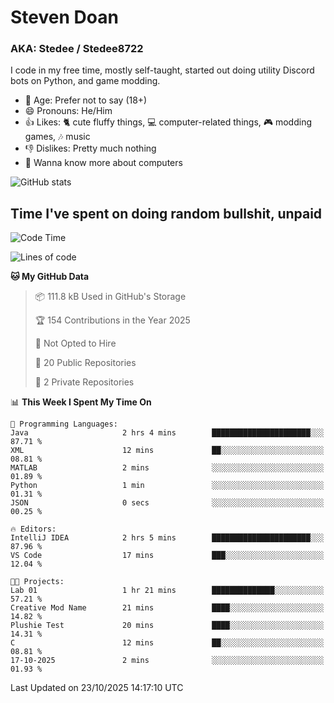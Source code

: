 # Steven Doan
### AKA: Stedee / Stedee8722
I code in my free time, mostly self-taught, started out doing utility Discord bots on Python, and game modding.

- 🤔 Age: Prefer not to say (18+)
- 😄 Pronouns: He/Him
- 👍 Likes: 🐈 cute fluffy things, 💻 computer-related things, 🎮 modding games, 🎶 music
- 👎 Dislikes: Pretty much nothing
- 🥹 Wanna know more about computers

![GitHub stats](https://github-readme-stats-iota-mocha-40.vercel.app/api?username=Stedee8722&show=prs_merged,prs_merged_percentage&show_icons=true&theme=transparent)

## Time I've spent on doing random bullshit, unpaid
<!--START_SECTION:Time I've spent on doing random bullshit, unpaid-->
![Code Time](http://img.shields.io/badge/Code%20Time-364%20hrs%2031%20mins-blue)

![Lines of code](https://img.shields.io/badge/From%20Hello%20World%20I%27ve%20Written-91.7%20thousand%20lines%20of%20code-blue)

**🐱 My GitHub Data** 

> 📦 111.8 kB Used in GitHub's Storage 
 > 
> 🏆 154 Contributions in the Year 2025
 > 
> 🚫 Not Opted to Hire
 > 
> 📜 20 Public Repositories 
 > 
> 🔑 2 Private Repositories 
 > 
📊 **This Week I Spent My Time On** 

```text
💬 Programming Languages: 
Java                     2 hrs 4 mins        ██████████████████████░░░   87.71 % 
XML                      12 mins             ██░░░░░░░░░░░░░░░░░░░░░░░   08.81 % 
MATLAB                   2 mins              ░░░░░░░░░░░░░░░░░░░░░░░░░   01.89 % 
Python                   1 min               ░░░░░░░░░░░░░░░░░░░░░░░░░   01.31 % 
JSON                     0 secs              ░░░░░░░░░░░░░░░░░░░░░░░░░   00.25 % 

🔥 Editors: 
IntelliJ IDEA            2 hrs 5 mins        ██████████████████████░░░   87.96 % 
VS Code                  17 mins             ███░░░░░░░░░░░░░░░░░░░░░░   12.04 % 

🐱‍💻 Projects: 
Lab 01                   1 hr 21 mins        ██████████████░░░░░░░░░░░   57.21 % 
Creative Mod Name        21 mins             ████░░░░░░░░░░░░░░░░░░░░░   14.82 % 
Plushie Test             20 mins             ████░░░░░░░░░░░░░░░░░░░░░   14.31 % 
C                        12 mins             ██░░░░░░░░░░░░░░░░░░░░░░░   08.81 % 
17-10-2025               2 mins              ░░░░░░░░░░░░░░░░░░░░░░░░░   01.93 % 
```


 Last Updated on 23/10/2025 14:17:10 UTC
<!--END_SECTION:Time I've spent on doing random bullshit, unpaid-->
